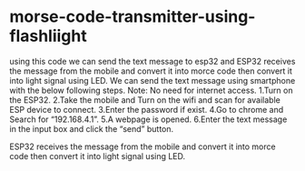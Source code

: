 # morse-code-transmitter-using-flashliight
using this code we can send the text message to esp32 and ESP32 receives the message from the mobile and convert it into morce code then convert it into light signal using LED.
We can send the text message using smartphone with the below following steps.
Note: No need for internet access.
1.Turn on the ESP32.
2.Take the mobile and Turn on the wifi and scan for available
ESP device to connect.
3.Enter the password if exist.
4.Go to chrome and Search for “192.168.4.1”.
5.A  webpage is opened.
6.Enter the text message in the input box and click the “send” button.

ESP32 receives the message from the mobile and convert it into morce code then convert it into light signal using LED.
